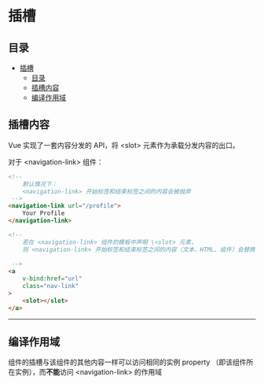 # 插槽

## 目录

- [插槽](#插槽)
  - [目录](#目录)
  - [插槽内容](#插槽内容)
  - [编译作用域](#编译作用域)

## 插槽内容

Vue 实现了一套内容分发的 API，将 \<slot> 元素作为承载分发内容的出口。

对于 \<navigation-link> 组件：

```html
<!-- 
    默认情况下：
    <navigation-link> 开始标签和结束标签之间的内容会被抛弃
 -->
<navigation-link url="/profile">
    Your Profile
</navigation-link>

<!-- 
    若在 <navigation-link> 组件的模板中声明 \<slot> 元素，
    则 <navigation-link> 开始标签和结束标签之间的内容（文本、HTML、组件）会替换 <slot></slot>
    
 -->
<a
    v-bind:href="url"
    class="nav-link"
>
    <slot></slot>
</a>
```

---

## 编译作用域

组件的插槽与该组件的其他内容一样可以访问相同的实例 property （即该组件所在实例），而**不能**访问 \<navigation-link> 的作用域